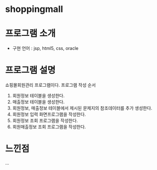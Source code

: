 # shoppingmall

# 프로그램 소개
  - 구현 언어 : jsp, html5, css, oracle

# 프로그램 설명
  쇼핑몰회원관리 프로그램이다.
  프로그램 작성 순서
1. 회원정보 테이블을 생성한다.
2. 매출정보 테이블을 생성한다.
3. 회원정보, 매출정보 테이블에서 제시된 문제지의 참조데이터를 추가 생성한다.
4. 회원정보 입력 화면프로그램을 작성한다.
5. 회원정보 조회 프로그램을 작성한다.
6. 회원매출정보 조회 프로그램을 작성한다.

# 느낀점
 ...
